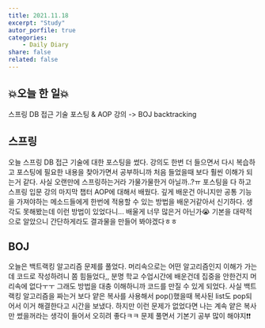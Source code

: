 ```yaml
---
title: 2021.11.18
excerpt: "Study"
autor_porfile: true
categories:
    - Daily Diary
share: false
related: false
---
```

## 💥오늘 한 일💥
스프링 DB 접근 기술 포스팅 & AOP 강의 -> BOJ backtracking

## 스프링
오늘 스프링 DB 접근 기술에 대한 포스팅을 썼다. 강의도 한번 더 들으면서 다시 복습하고 포스팅에 필요한 내용을 찾아가면서 공부하니까 처음 들었을때 보다 훨씬 이해가 되는거 같다. 사실 오랜만에 스프링하는거라 가물가물한거 아닐까..?ㅠ 포스팅을 다 하고 스프링 입문 강의 마지막 챕터 AOP에 대해서 배웠다. 깊게 배운건 아니지만 공통 기능을 가져야하는 메소드들에게 한번에 적용할 수 있는 방법을 배운거같아서 신기하다. 생각도 못해봤는데 이런 방법이 있었다니... 배울게 너무 많은거 아닌가😭 기본을 대략적으로 알았으니 간단하게라도 결과물을 만들어 봐야겠다ㅎㅎ

## BOJ
오늘은 백트랙킹 알고리즘 문제를 풀었다. 머리속으로는 어떤 알고리즘인지 이해가 가는데 코드로 작성하려니 쫌 힘들었다,, 분명 학교 수업시간에 배운건데 집중을 안한건지 머리속에 없다ㅜㅜ 그래도 방법을 대충 이해하니까 코드를 만질 수 있게 되었다. 사실 백트랙킹 알고리즘을 짜는거 보다 얕은 복사를 사용해서 pop()했을때 복사된 list도 pop되어서 이거 해결한다고 시간을 보냈다. 하지만 이런 문제가 없었다면 나는 계속 얕은 복사만 썼을꺼라는 생각이 들어서 오히려 좋다ㅋㅋ 문제 풀면서 기본기 공부 많이 해야지❗❗